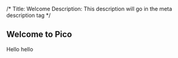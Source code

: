 /*
Title: Welcome
Description: This description will go in the meta description tag
*/

## Welcome to Pico

Hello hello

